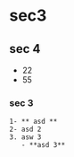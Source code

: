 # sec3
## sec 4
   - 22
   - 55
### sec 3 
    1- ** asd **
    2- asd 2
    3. asw 3
       - **asd 3** 
